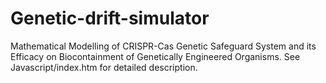 # Genetic-drift-simulator

Mathematical Modelling of CRISPR-Cas Genetic Safeguard System and its Efficacy on Biocontainment of Genetically Engineered Organisms. See Javascript/index.htm for detailed description.
